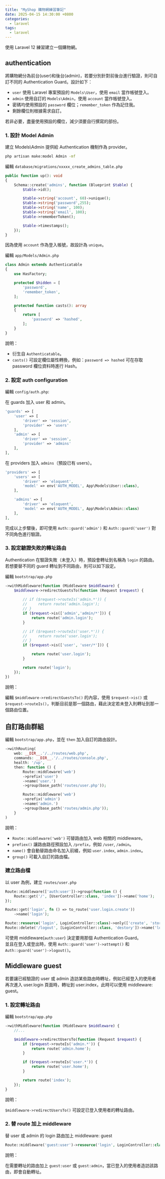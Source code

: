 ```yaml
---
title: "MyShop 購物網練習筆記"
date: 2025-04-15 14:30:00 +0800
categories: 
  - laravel
tags:
  - laravel
---
```


使用 Laravel 12 練習建立一個購物網。

## authentication

將購物網分為前台(user)和後台(admin)，若要分別針對前後台進行驗證，則可自訂不同的 Authentication Guard。設計如下：

- `user` 使用 Laravel 專案預設的 `Models\User`，使用 `email` 當作帳號登入。
- `admin` 使用自訂的 `Models\Admin`，使用 `account` 當作帳號登入。
- 密碼均使用預設的 `password` 欄位；`remember_token` 作為記住我。
- 剩餘欄位則根據需求自訂。

若非必要，盡量使用預設的欄位，減少須要自行撰寫的部份。

### 1. 設計 Model Admin

建立 Models\Admin 提供給 Authentication 機制作為 provider。

```bash
php artisan make:model Admin -mf
```

編輯 `database/migrations/xxxxx_create_admins_table.php`

```php
public function up(): void
{
    Schema::create('admins', function (Blueprint $table) {
        $table->id();

        $table->string('account', 60)->unique();
        $table->string('password',255);
        $table->string('name', 100);
        $table->string('email', 100);
        $table->rememberToken();

        $table->timestamps();
    });
}
```

因為使用 `account` 作為登入帳號，故設計為 `unique`。

編輯 `app/Models/Admin.php`

```php
class Admin extends Authenticatable
{
    use HasFactory;

    protected $hidden = [
        'password',
        'remember_token',
    ];

    protected function casts(): array
    {
        return [     
            'password' => 'hashed',
        ];
    }
}
```

說明：

- 衍生自 `Authenticatable`。
- `casts()` 可設定欄位屬性轉換，例如：`password => hashed` 可在存取 password 欄位資料時進行 Hash。

### 2. 設定 auth configuration

編輯 `config/auth.php`:

在 guards 加入 user 和 admin。

```php
'guards' => [
    'user' => [
        'driver' => 'session',
        'provider' => 'users'
    ],
    'admin' => [
        'driver' => 'session',
        'provider' => 'admins'
    ],
],
```

在 providers 加入 `admins`（預設已有 users）。

```php
'providers' => [
    'users' => [
        'driver' => 'eloquent',
        'model' => env('AUTH_MODEL', App\Models\User::class),
    ],

    'admins' => [
        'driver' => 'eloquent',
        'model' => env('AUTH_MODEL', App\Models\Admin::class)
    ],
],
```

完成以上步驟後，即可使用 `Auth::guard('admin')` 和 `Auth::guard('user')` 對不同角色進行驗證。

### 3. 設定驗證失敗的轉址路由

Authentication 在驗證失敗（未登入）時，預設會轉址到名稱為 `login` 的路由。若想要替不同的 guard 轉址到不同路由，則可以如下設定。

編輯 `bootstrap/app.php`

```php
->withMiddleware(function (Middleware $middleware) {
    $middleware->redirectGuestsTo(function (Request $request) {
        
        // if ($request->routeIs('admin.*')) {
        //     return route('admin.login');
        // }
        if ($request->is(['admin','admin/*'])) {
            return route('admin.login');
        }

        // if ($request->routeIs('user.*')) {
        //     return route('user.login');
        // }
        if ($request->is(['user', 'user/*'])) {

            return route('user.login');
        }

        return route('login');
    });
})
```

說明：

編輯 `$middleware->redirectGuestsTo()` 的內容，使用 `$request->is()` 或 `$request->routeIs()`，判斷目前是那一個路由，藉此決定若未登入則轉址到那一個路由位置。

## 自訂路由群組

編輯 `bootstrap/app.php`，並在 `then` 加入自訂的路由設計。

```php
->withRouting(
    web: __DIR__.'/../routes/web.php',
    commands: __DIR__.'/../routes/console.php',
    health: '/up',
    then: function () {
        Route::middleware('web')
        ->prefix('user')
        ->name('user.')
        ->group(base_path('routes/user.php'));

        Route::middleware('web')
        ->prefix('admin')
        ->name('admin.')
        ->group(base_path('routes/admin.php'));
    }
)
```

說明：

- `Route::middleware('web')` 可替路由加入 web 相關的 middleware。
- `prefiex()` 讓路由路徑預設加入 `/prefix`，例如 `/user`, `/admin`。
- `name()` 會自動替路由命名加入前綴，例如 `user.index`, `admin.index`。
- `group()` 可載入自訂的路由檔。

### 建立路由檔

以 user 為例，建立 `routes/user.php`

```php
Route::middleware(['auth:user'])->group(function () {
    Route::get('/', [UserController::class, 'index'])->name('home');
});

Route::get('login', fn () => to_route('user.login.create'))
    ->name('login');

Route::resource('login', LoginController::class)->only(['create', 'store']);
Route::delete('/logout', [LoginController::class, 'destory'])->name('login.destroy');
```

可使用 middleware(`auth:user`) 決定要用那個 Authentication Guard。  
並且在登入或登出時，使用 `Auth::guard('user')->attempt()` 和 `Auth::guard('user')->logout()`。

## Middleware guest

若要讓已經驗證的 user 或 admin 造訪某些路由時轉址，例如已經登入的使用者再次進入 user.login 頁面時，轉址到 user.index，此時可以使用 middleware: guest。

### 1. 設定轉址路由

編輯 `bootstrap/app.php`

```php
->withMiddleware(function (Middleware $middleware) {
    //...

    $middleware->redirectUsersTo(function (Request $request) {
        if ($request->routeIs('admin.*')) {
            return route('admin.home');
        }

        if ($request->routeIs('user.*')) {
            return route('user.home');
        }

        return route('index');
    });
}

```

說明：

`$middleware->redirectUsersTo()` 可設定已登入使用者的轉址路由。

### 2. 替 route 加上 middleware

替 user 或 admin 的 login 路由加上 middleware: guest

```php
Route::middleware('guest:user')->resource('login', LoginController::class);
```

說明：

在需要轉址的路由加上 `guest:user` 或 `guest:admin`，當已登入的使用者造訪該路由，即會自動轉址。
